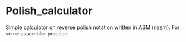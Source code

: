 # Polish_calculator
Simple calculator on reverse polish notation written in ASM (nasm). For some assembler practice.
